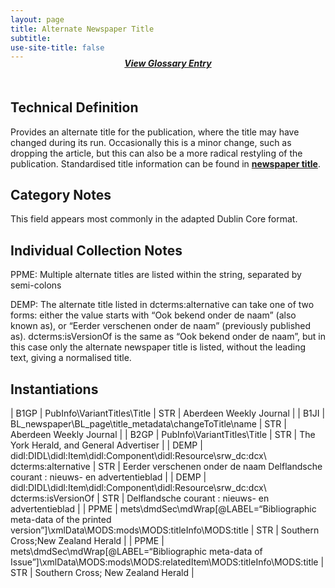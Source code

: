 ```yaml
---
layout: page
title: Alternate Newspaper Title
subtitle:  
use-site-title: false
---
```


<h4 style="text-align:center;font-style:italic;margin-top:-20px;margin-bottom:50px;"><a href="../../glossary/alternate-newspaper-title">View Glossary Entry</a></h4>

## Technical Definition

Provides an alternate title for the publication, where the title may
have changed during its run. Occasionally this is a minor change, such
as dropping the article, but this can also be a more radical restyling
of the publication. Standardised title information can be found in
[**newspaper title**](../newspaper-title). 

## Category Notes

This field appears most commonly in the adapted Dublin Core format.

## Individual Collection Notes

PPME: Multiple alternate titles are listed within the string, separated
by semi-colons

DEMP: The alternate title listed in dcterms:alternative can take one of
two forms: either the value starts with “Ook bekend onder de naam” (also
known as), or “Eerder verschenen onder de naam” (previously published
as). dcterms:isVersionOf is the same as “Ook bekend onder de naam”, but
in this case only the alternate newspaper title is listed, without the
leading text, giving a normalised title.

## Instantiations  

| B1GP  |  PubInfo\\VariantTitles\\Title  | STR | Aberdeen Weekly Journal  |
| B1JI  |  BL\_newspaper\\BL\_page\\title\_metadata\\changeToTitle\\name  | STR | Aberdeen Weekly Journal  |
| B2GP  |  PubInfo\\VariantTitles\\Title  | STR | The York Herald, and General Advertiser  |
| DEMP  |  didl:DIDL\\didl:Item\\didl:Component\\didl:Resource\\srw\_dc:dcx\\ dcterms:alternative  | STR | Eerder verschenen onder de naam Delflandsche courant : nieuws- en advertentieblad |
| DEMP  |  didl:DIDL\\didl:Item\\didl:Component\\didl:Resource\\srw\_dc:dcx\\ dcterms:isVersionOf  | STR | Delflandsche courant : nieuws- en advertentieblad  |
| PPME  |  mets\\dmdSec\\mdWrap\[@LABEL=“Bibliographic meta-data of the printed version”\]\\xmlData\\MODS:mods\\MODS:titleInfo\\MODS:title  | STR | Southern Cross;New Zealand Herald  |
| PPME  |  mets\\dmdSec\\mdWrap\[@LABEL=“Bibliographic meta-data of Issue”\]\\xmlData\\MODS:mods\\MODS:relatedItem\\MODS:titleInfo\\MODS:title | STR | Southern Cross; New Zealand Herald  |
